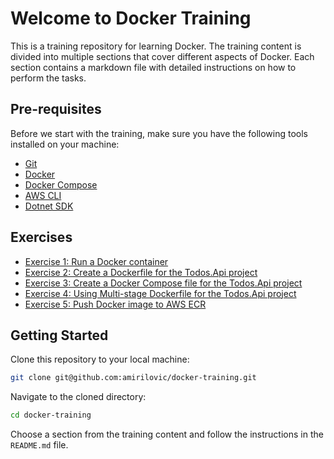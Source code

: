 # Welcome to Docker Training

This is a training repository for learning Docker. The training content is divided into multiple sections that cover different aspects of Docker. Each section contains a markdown file with detailed instructions on how to perform the tasks.

## Pre-requisites

Before we start with the training, make sure you have the following tools installed on your machine:

- [Git](https://git-scm.com/downloads)
- [Docker](https://docs.docker.com/get-docker/)
- [Docker Compose](https://docs.docker.com/compose/install/)
- [AWS CLI](https://docs.aws.amazon.com/cli/latest/userguide/cli-chap-install.html)
- [Dotnet SDK](https://dotnet.microsoft.com/download)

## Exercises

- [Exercise 1: Run a Docker container](./01-docker-run/README.md)
- [Exercise 2: Create a Dockerfile for the Todos.Api project](./02-dockerfile/README.md)
- [Exercise 3: Create a Docker Compose file for the Todos.Api project](./03-docker-compose/README.md)
- [Exercise 4: Using Multi-stage Dockerfile for the Todos.Api project](./04-multistage-dockerfile/README.md)
- [Exercise 5: Push Docker image to AWS ECR](./05-docker-push/README.md)

## Getting Started

Clone this repository to your local machine:

```bash
git clone git@github.com:amirilovic/docker-training.git
```

Navigate to the cloned directory:

```bash
cd docker-training
```

Choose a section from the training content and follow the instructions in the `README.md` file.
